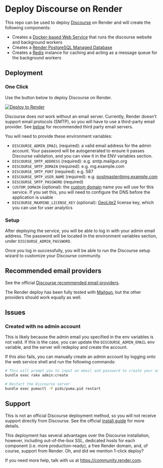 # Deploy Discourse on Render

This repo can be used to deploy [Discourse] on Render and will create the following components:

- Creates a [Docker-based Web Service](https://render.com/docs/docker) that runs the discourse website and background workers
- Creates a [Render PostgreSQL Managed Database](https://render.com/docs/databases)
- Creates a [Redis](https://render.com/docs/deploy-redis) instance for caching and acting as a message queue for the background workers

## Deployment

### One Click

Use the button below to deploy Discourse on Render.

[![Deploy to Render](http://render.com/images/deploy-to-render-button.svg)](https://render.com/deploy)

Discourse does *not* work without an email server.  Currently, Render doesn't support email protocols (SMTP), so you will have to use a third-party email provider.
See [below](#recommended-email-providers) for recommended third party email servers.

You will need to provide these environment variables:

- `DISCOURSE_ADMIN_EMAIL` (required): a valid email address for the admin account. Your password will be autogenerated to ensure it passes Discourse validation, and you can view it in the ENV variables section.
- `DISCOURSE_SMTP_ADDRESS` (required): e.g. smtp.mailgun.org
- `DISCOURSE_SMTP_DOMAIN` (required): e.g. mg.example.com
- `DISCOURSE_SMTP_PORT` (required): e.g. 587
- `DISCOURSE_SMTP_USER_NAME` (required): e.g. postmaster@mg.example.com
- `DISCOURSE_SMTP_PASSWORD` (required)
- `CUSTOM_DOMAIN` (optional): the [custom domain](https://render.com/docs/custom-domains) name you will use for this service. If you set this, you will need to configure the DNS before the application is usable
- `DISCOURSE_MAXMIND_LICENSE_KEY` (optional): [GeoLite2](https://dev.maxmind.com/geoip/geoip2/geolite2/) license key, which you can use for user analytics

### Setup

After deploying the service, you will be able to log in with your admin email address.  The password will be located in the environment variables section, under `DISCOURSE_ADMIN_PASSWORD`.

Once you log in successfully, you will be able to run the Discourse setup wizard to customize your Discourse community.

## Recommended email providers

See the official [Discourse recommended email providers](https://github.com/discourse/discourse/blob/master/docs/INSTALL-email.md).

The Render deploy has been fully tested with [Mailgun](https://www.mailgun.com/), but the other providers should work equally as well.

## Issues

### Created with no admin account

This is likely because the admin email you specified in the env variables is not valid. If this is the case, you can update the `DISCOURSE_ADMIN_EMAIL` env variable, and the server will redeploy and create the account.

If this also fails, you can manually create an admin account by logging onto the web service shell and run the following commands:

```sh
# This will prompt you to input an email and password to create your admin account
bundle exec rake admin:create

# Restart the Discourse server
bundle exec pumactl -P pids/puma.pid restart
```

## Support

This is not an official Discourse deployment method, so you will not receive support directly from Discourse.  See the official [install guide](https://github.com/discourse/discourse/blob/master/docs/INSTALL.md) for more details.

This deployment has several advantages over the Discourse installation, however, including out-of-the-box SSL, dedicated hosts for each component (i.e. more production-ready), a free Render domain, and, of course, support from Render. Oh, and did we mention 1-click deploy?

If you need more help, talk with us at https://community.render.com.

[Discourse]: https://www.discourse.org
